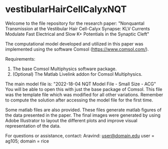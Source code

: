 # vestibularHairCellCalyxNQT
Welcome to the file repository for the research paper: 
"Nonquantal Transmission at the Vestibular Hair Cell-Calyx Synapse: KLV Currents Modulate Fast Electrical and Slow K+ Potentials in the Synaptic Cleft"

The computational model developed and utilized in this paper was implemented using the software Comsol (https://www.comsol.com/).

Requirements:
1) The base Comsol Multiphysics software package.
2) (Optional) The Matlab Livelink addon for Comsol Multiphysics.

The main model file is: "2022-18-04 NQT Model File - Small Size - ACG"
You will be able to open this with just the base package of Comsol. This file was the template file which was modified for all other variations.
Remember to compute the solution after accessing the model file for the first time.

Some matlab files are also provided. These files generate matlab figures of the data presented in the paper.
The final images were generated by using Adobe Illustrator to layout the different plots and improve visual representation of the data.

For questions or assistance, contact:
Aravind: user@domain.edu
user = ag105; domain = rice

